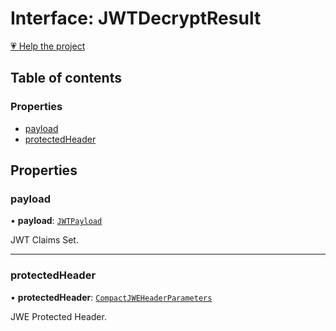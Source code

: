# Interface: JWTDecryptResult

[💗 Help the project](https://github.com/sponsors/panva)

## Table of contents

### Properties

- [payload](types.JWTDecryptResult.md#payload)
- [protectedHeader](types.JWTDecryptResult.md#protectedheader)

## Properties

### payload

• **payload**: [`JWTPayload`](types.JWTPayload.md)

JWT Claims Set.

___

### protectedHeader

• **protectedHeader**: [`CompactJWEHeaderParameters`](types.CompactJWEHeaderParameters.md)

JWE Protected Header.
